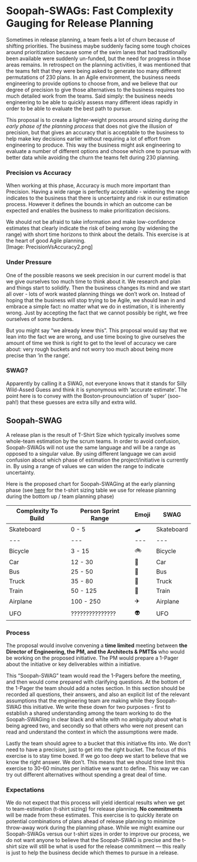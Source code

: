 # Soopah-SWAGs: Fast Complexity Gauging for Release Planning

Sometimes in release planning, a team feels a lot of churn because of shifting priorities. The business maybe suddenly facing some tough choices around prioritization because some of the swim lanes that had traditionally been available were suddenly un-funded, but the need for progress in those areas remains. In retrospect on the planning activities, it was mentioned that the teams felt that they were being asked to generate too many different permutations of 230 plans. In an Agile environment, the business needs engineering to provide options to choose from, and we believe that our degree of precision to give those alternatives to the business requires too much detailed work from the teams. Said simply: the business needs engineering to be able to quickly assess many different ideas rapidly in order to be able to evaluate the best path to pursue.

This proposal is to create a lighter-weight process around sizing *during the early phase of the planning process* that does not give the illusion of precision, but that gives an accuracy that is acceptable to the business to help make key decisions earlier without requiring a lot of effort from engineering to produce. This way the business might ask engineering to evaluate a number of different options and choose which one to pursue with better data while avoiding the churn the teams felt during 230 planning. 

### Precision vs Accuracy

When working at this phase, Accuracy is much more important than Precision. Having a wide range is perfectly acceptable - widening the range indicates to the business that there is uncertainty and risk in our estimation process. However it defines the bounds in which an outcome can be expected and enables the business to make prioritization decisions.

We should not be afraid to take information and make low-confidence estimates that clearly indicate the risk of being wrong (by widening the range) with short time horizons to think about the details. This exercise is at the heart of good Agile planning.  
[Image: PrecisionVsAccuracy2.png]
### Under Pressure

One of the possible reasons we seek precision in our current model is that we give ourselves too much time to think about it. We research and plan and things start to solidify. Then the business changes its mind and we start all over - lots of work wasted planning things we don’t work on. Instead of hoping that the business will stop trying to be Agile, we should lean in and embrace a simple fact: no matter what we do in estimation, it is inherently wrong. Just by accepting the fact that we cannot possibly be right, we free ourselves of some burdens. 

But you might say “we already knew this”. This proposal would say that we lean into the fact we are wrong, and use time boxing to give ourselves the amount of time we think is right to get to the level of accuracy we care about: very rough buckets and not worry too much about being more precise than ‘in the range’.

### SWAG?

Apparently by calling it a SWAG, not everyone knows that it stands for Silly Wild-Assed Guess and think it is synonymous with ‘accurate estimate’. The point here is to convey with the Boston-prounounciation of ‘super’ (soo-pah!) that these guesses are extra silly and extra wild. 

## Soopah-SWAG

A release plan is the result of T-Shirt Size which typically involves some whole-team estimation by the scrum teams. In order to avoid confusion, Soopah-SWAGs will not use the same language and will be a range as opposed to a singular value. By using different language we can avoid confusion about which phase of estimation the project/initiative is currently in. By using a range of values we can widen the range to indicate uncertainty. 

Here is the proposed chart for Soopah-SWAGing at the early planning phase (see [here](https://salesforce.quip.com/oVtxAKKWDiFh#HORACAew2Tn) for the t-shirt sizing table we use for release planning during the bottom up / team planning phase)

|Complexity To Build	|Person Sprint Range	|Emoji	|SWAG	|
|---	|---	|---	|---	|
|Skateboard	|0 - 5	|🛹	|Skateboard	|
|---	|---	|---	|---	|
|Bicycle	|3 - 15	|🚲	|Bicycle	|
|Car	|12 - 30	|🚗	|Car	|
|Bus	|25 - 50	|🚌	|Bus	|
|Truck	|35 - 80	|🚚	|Truck	|
|Train	|50 - 125	|🚃	|Train	|
|Airplane	|100 - 250	|✈️	|Airplane	|
|UFO	|???????????????	|👽	|UFO	|

### Process

The proposal would involve convening a **time limited** meeting between **the Director of Engineering, the PM, and the Architects & PMTSs** who would be working on the proposed initiative.  The PM would prepare a 1-Pager about the initiative or key deliverables within a initiative. 

This “Soopah-SWAG” team would read the 1-Pagers before the meeting, and then would come prepared with clarifying questions. At the bottom of the 1-Pager the team should add a notes section. In this section should be recorded all questions, their answers, and also an explicit list of the relevant assumptions that the engineering team are making while they Soopah-SWAG this initiative. We write these down for two purposes - first to establish a shared understanding among the team working to do the Soopah-SWAGing in clear black and white with no ambiguity about what is being agreed two, and secondly so that others who were not present can read and understand the context in which the assumptions were made. 

Lastly the team should agree to a bucket that this initiative fits into. We don’t need to have a precision, just to get into the right bucket. The focus of this exercise is to stay time boxed. If we go too deep we start to believe that we know the right answer. We don’t. This means that we should time limit this exercise to 30-60 minutes per initiative we want to define. This way we can try out different alternatives without spending a great deal of time. 

### Expectations

We do not expect that this process will yield identical results when we get to team-estimation (t-shirt sizing) for release planning. **No commitments** will be made from these estimates. This exercise is to quickly iterate on potential combinations of plans ahead of release planning to minimize throw-away work during the planning phase. While we might examine our Soopah-SWAGs versus our t-shirt sizes in order to improve our process, we do not want anyone to believe that the Soopah-SWAG is precise and the t-shirt size will still be what is used for the release commitment — this really is just to help the business decide which themes to pursue in a release.






